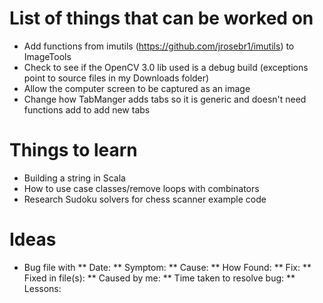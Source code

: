 # List of things that can be worked on
* Add functions from imutils (https://github.com/jrosebr1/imutils) to ImageTools
* Check to see if the OpenCV 3.0 lib used is a debug build (exceptions point to source files in my Downloads folder)
* Allow the computer screen to be captured as an image
* Change how TabManger adds tabs so it is generic and doesn't need functions add to add new tabs

# Things to learn
* Building a string in Scala
* How to use case classes/remove loops with combinators
* Research Sudoku solvers for chess scanner example code

# Ideas
* Bug file with
** Date:
** Symptom:
** Cause:
** How Found:
** Fix:
** Fixed in file(s):
** Caused by me:
** Time taken to resolve bug:
** Lessons: